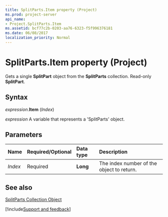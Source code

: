 ```yaml
---
title: SplitParts.Item property (Project)
ms.prod: project-server
api_name:
- Project.SplitParts.Item
ms.assetid: bcf77c2b-0203-aa76-6323-f5f996376181
ms.date: 06/08/2017
localization_priority: Normal
---
```



# SplitParts.Item property (Project)

Gets a single  **SplitPart** object from the **SplitParts** collection. Read-only **SplitPart**.


## Syntax

_expression_.**Item** (_Index_)

_expression_ A variable that represents a 'SplitParts' object.


## Parameters



|Name|Required/Optional|Data type|Description|
|:-----|:-----|:-----|:-----|
| _Index_|Required|**Long**|The index number of the object to return.|

## See also


[SplitParts Collection Object](Project.splitparts.md)

[!include[Support and feedback](~/includes/feedback-boilerplate.md)]